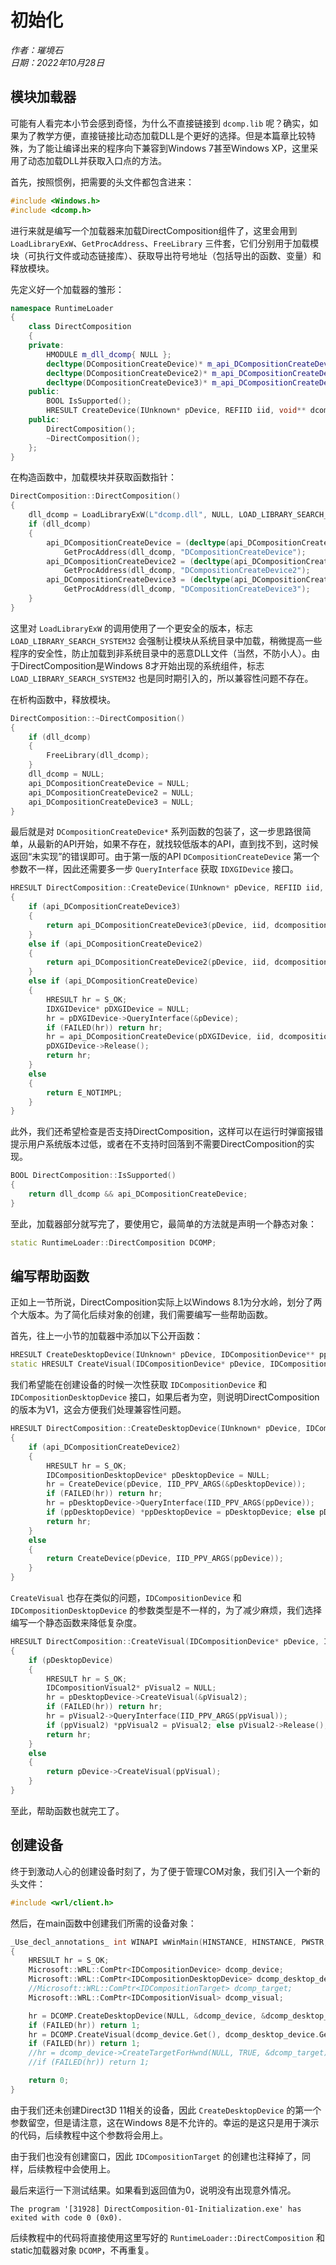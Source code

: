# 初始化

_作者：璀境石_  
_日期：2022年10月28日_

## 模块加载器

可能有人看完本小节会感到奇怪，为什么不直接链接到 `dcomp.lib` 呢？确实，如果为了教学方便，直接链接比动态加载DLL是个更好的选择。但是本篇章比较特殊，为了能让编译出来的程序向下兼容到Windows 7甚至Windows 
XP，这里采用了动态加载DLL并获取入口点的方法。

首先，按照惯例，把需要的头文件都包含进来：

```C++
#include <Windows.h>
#include <dcomp.h>
```

进行来就是编写一个加载器来加载DirectComposition组件了，这里会用到 `LoadLibraryExW`、`GetProcAddress`、`FreeLibrary` 三件套，它们分别用于加载模块（可执行文件或动态链接库）、获取导出符号地址（包括导出的函数、变量）和释放模块。

先定义好一个加载器的雏形：

```C++
namespace RuntimeLoader
{
	class DirectComposition
	{
	private:
		HMODULE m_dll_dcomp{ NULL };
		decltype(DCompositionCreateDevice)* m_api_DCompositionCreateDevice{ NULL };
		decltype(DCompositionCreateDevice2)* m_api_DCompositionCreateDevice2{ NULL };
		decltype(DCompositionCreateDevice3)* m_api_DCompositionCreateDevice3{ NULL };
	public:
		BOOL IsSupported();
		HRESULT CreateDevice(IUnknown* pDevice, REFIID iid, void** dcompositionDevice);
	public:
		DirectComposition();
		~DirectComposition();
	};
}
```

在构造函数中，加载模块并获取函数指针：

```C++
DirectComposition::DirectComposition()
{
	dll_dcomp = LoadLibraryExW(L"dcomp.dll", NULL, LOAD_LIBRARY_SEARCH_SYSTEM32);
	if (dll_dcomp)
	{
		api_DCompositionCreateDevice = (decltype(api_DCompositionCreateDevice))
			GetProcAddress(dll_dcomp, "DCompositionCreateDevice");
		api_DCompositionCreateDevice2 = (decltype(api_DCompositionCreateDevice2))
			GetProcAddress(dll_dcomp, "DCompositionCreateDevice2");
		api_DCompositionCreateDevice3 = (decltype(api_DCompositionCreateDevice3))
			GetProcAddress(dll_dcomp, "DCompositionCreateDevice3");
	}
}
```

这里对 `LoadLibraryExW` 的调用使用了一个更安全的版本，标志 `LOAD_LIBRARY_SEARCH_SYSTEM32` 会强制让模块从系统目录中加载，稍微提高一些程序的安全性，防止加载到非系统目录中的恶意DLL文件（当然，不防小人）。由于DirectComposition是Windows 8才开始出现的系统组件，标志 `LOAD_LIBRARY_SEARCH_SYSTEM32` 也是同时期引入的，所以兼容性问题不存在。

在析构函数中，释放模块。

```C++
DirectComposition::~DirectComposition()
{
	if (dll_dcomp)
	{
		FreeLibrary(dll_dcomp);
	}
	dll_dcomp = NULL;
	api_DCompositionCreateDevice = NULL;
	api_DCompositionCreateDevice2 = NULL;
	api_DCompositionCreateDevice3 = NULL;
}
```

最后就是对 `DCompositionCreateDevice*` 系列函数的包装了，这一步思路很简单，从最新的API开始，如果不存在，就找较低版本的API，直到找不到，这时候返回“未实现”的错误即可。由于第一版的API `DCompositionCreateDevice` 第一个参数不一样，因此还需要多一步 `QueryInterface` 获取 `IDXGIDevice` 接口。

```C++
HRESULT DirectComposition::CreateDevice(IUnknown* pDevice, REFIID iid, void** dcompositionDevice)
{
	if (api_DCompositionCreateDevice3)
	{
		return api_DCompositionCreateDevice3(pDevice, iid, dcompositionDevice);
	}
	else if (api_DCompositionCreateDevice2)
	{
		return api_DCompositionCreateDevice2(pDevice, iid, dcompositionDevice);
	}
	else if (api_DCompositionCreateDevice)
	{
		HRESULT hr = S_OK;
		IDXGIDevice* pDXGIDevice = NULL;
		hr = pDXGIDevice->QueryInterface(&pDevice);
		if (FAILED(hr)) return hr;
		hr = api_DCompositionCreateDevice(pDXGIDevice, iid, dcompositionDevice);
		pDXGIDevice->Release();
		return hr;
	}
	else
	{
		return E_NOTIMPL;
	}
}
```

此外，我们还希望检查是否支持DirectComposition，这样可以在运行时弹窗报错提示用户系统版本过低，或者在不支持时回落到不需要DirectComposition的实现。

```C++
BOOL DirectComposition::IsSupported()
{
	return dll_dcomp && api_DCompositionCreateDevice;
}
```

至此，加载器部分就写完了，要使用它，最简单的方法就是声明一个静态对象：

```C++
static RuntimeLoader::DirectComposition DCOMP;
```

## 编写帮助函数

正如上一节所说，DirectComposition实际上以Windows 8.1为分水岭，划分了两个大版本。为了简化后续对象的创建，我们需要编写一些帮助函数。

首先，往上一小节的加载器中添加以下公开函数：

```C++
HRESULT CreateDesktopDevice(IUnknown* pDevice, IDCompositionDevice** ppDevice, IDCompositionDesktopDevice** ppDesktopDevice = NULL);
static HRESULT CreateVisual(IDCompositionDevice* pDevice, IDCompositionDesktopDevice* pDesktopDevice, IDCompositionVisual** ppVisual, IDCompositionVisual2** ppVisual2 = NULL);
```

我们希望能在创建设备的时候一次性获取 `IDCompositionDevice` 和 `IDCompositionDesktopDevice` 接口，如果后者为空，则说明DirectComposition的版本为V1，这会方便我们处理兼容性问题。

```C++
HRESULT DirectComposition::CreateDesktopDevice(IUnknown* pDevice, IDCompositionDevice** ppDevice, IDCompositionDesktopDevice** ppDesktopDevice)
{
	if (api_DCompositionCreateDevice2)
	{
		HRESULT hr = S_OK;
		IDCompositionDesktopDevice* pDesktopDevice = NULL;
		hr = CreateDevice(pDevice, IID_PPV_ARGS(&pDesktopDevice));
		if (FAILED(hr)) return hr;
		hr = pDesktopDevice->QueryInterface(IID_PPV_ARGS(ppDevice));
		if (ppDesktopDevice) *ppDesktopDevice = pDesktopDevice; else pDesktopDevice->Release();
		return hr;
	}
	else
	{
		return CreateDevice(pDevice, IID_PPV_ARGS(ppDevice));
	}
}
```

`CreateVisual` 也存在类似的问题，`IDCompositionDevice` 和 `IDCompositionDesktopDevice` 的参数类型是不一样的，为了减少麻烦，我们选择编写一个静态函数来降低复杂度。

```C++
HRESULT DirectComposition::CreateVisual(IDCompositionDevice* pDevice, IDCompositionDesktopDevice* pDesktopDevice, IDCompositionVisual** ppVisual, IDCompositionVisual2** ppVisual2)
{
	if (pDesktopDevice)
	{
		HRESULT hr = S_OK;
		IDCompositionVisual2* pVisual2 = NULL;
		hr = pDesktopDevice->CreateVisual(&pVisual2);
		if (FAILED(hr)) return hr;
		hr = pVisual2->QueryInterface(IID_PPV_ARGS(ppVisual));
		if (ppVisual2) *ppVisual2 = pVisual2; else pVisual2->Release();
		return hr;
	}
	else
	{
		return pDevice->CreateVisual(ppVisual);
	}
}
```

至此，帮助函数也就完工了。

## 创建设备

终于到激动人心的创建设备时刻了，为了便于管理COM对象，我们引入一个新的头文件：

```C++
#include <wrl/client.h>
```

然后，在main函数中创建我们所需的设备对象：

```C++
_Use_decl_annotations_ int WINAPI wWinMain(HINSTANCE, HINSTANCE, PWSTR, int)
{
	HRESULT hr = S_OK;
	Microsoft::WRL::ComPtr<IDCompositionDevice> dcomp_device;
	Microsoft::WRL::ComPtr<IDCompositionDesktopDevice> dcomp_desktop_device;
	//Microsoft::WRL::ComPtr<IDCompositionTarget> dcomp_target;
	Microsoft::WRL::ComPtr<IDCompositionVisual> dcomp_visual;

	hr = DCOMP.CreateDesktopDevice(NULL, &dcomp_device, &dcomp_desktop_device);
	if (FAILED(hr)) return 1;
	hr = DCOMP.CreateVisual(dcomp_device.Get(), dcomp_desktop_device.Get(), &dcomp_visual);
	if (FAILED(hr)) return 1;
	//hr = dcomp_device->CreateTargetForHwnd(NULL, TRUE, &dcomp_target);
	//if (FAILED(hr)) return 1;

	return 0;
}
```

由于我们还未创建Direct3D 11相关的设备，因此 `CreateDesktopDevice` 的第一个参数留空，但是请注意，这在Windows 8是不允许的。幸运的是这只是用于演示的代码，后续教程中这个参数将会用上。

由于我们也没有创建窗口，因此 `IDCompositionTarget` 的创建也注释掉了，同样，后续教程中会使用上。

最后来运行一下测试结果。如果看到返回值为0，说明没有出现意外情况。

```
The program '[31928] DirectComposition-01-Initialization.exe' has exited with code 0 (0x0).
```

后续教程中的代码将直接使用这里写好的 `RuntimeLoader::DirectComposition` 和static加载器对象 `DCOMP`，不再重复。
